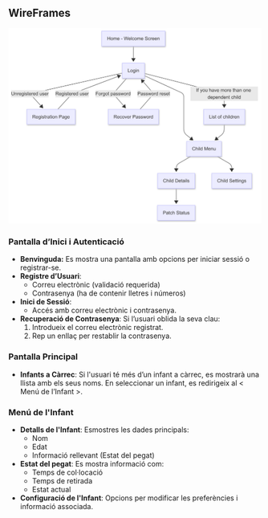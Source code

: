 ## WireFrames

![Pegat](FlowchartTutor.png) 



### Pantalla d’Inici i Autenticació
- <b>Benvinguda:</b> Es mostra una pantalla amb opcions per iniciar sessió o registrar-se.
- <b>Registre d’Usuari</b>:
  	- Correu electrònic (validació requerida)
  	- Contrasenya (ha de contenir lletres i números)
- <b>Inici de Sessió</b>:
	- Accés amb correu electrònic i contrasenya.
- <b>Recuperació de Contrasenya</b>: Si l’usuari oblida la seva clau:
    1. Introdueix el correu electrònic registrat.
  	2. Rep un enllaç per restablir la contrasenya.

### Pantalla Principal
- <b>Infants a Càrrec</b>: Si l'usuari té més d’un infant a càrrec, es mostrarà una llista amb els seus noms. En seleccionar un infant, es redirigeix al < Menú de l’Infant >.

### Menú de l'Infant
- <b>Detalls de l'Infant</b>: Esmostres les dades principals:
    - Nom
    - Edat
    - Informació rellevant (Estat del pegat)
- <b>Estat del pegat</b>: Es mostra informació com:
    - Temps de col·locació
    - Temps de retirada
    - Estat actual
- <b>Configuració de l'Infant</b>: Opcions per modificar les preferències i informació associada.
